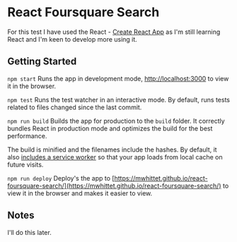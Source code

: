 # React Foursquare Search
For this test I have used the React - [Create React App](https://github.com/facebookincubator/create-react-app) as I'm still learning React and I'm keen to develop more using it.

## Getting Started
`npm start`
Runs the app in development mode, [http://localhost:3000](http://localhost:3000) to view it in the browser.

`npm test`
Runs the test watcher in an interactive mode. By default, runs tests related to files changed since the last commit.

`npm run build`
Builds the app for production to the `build` folder. It correctly bundles React in production mode and optimizes the build for the best performance.

The build is minified and the filenames include the hashes. By default, it also [includes a service worker](https://github.com/facebookincubator/create-react-app/blob/master/packages/react-scripts/template/README.md#making-a-progressive-web-app) so that your app loads from local cache on future visits.

`npm run deploy`
Deploy's the app to [https://mwhittet.github.io/react-foursquare-search/](https://mwhittet.github.io/react-foursquare-search/) to view it in the browser and makes it easier to view.

## Notes
I'll do this later.
